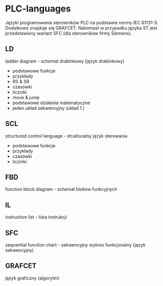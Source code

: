 # PLC-languages
Języki programowania sterowników PLC na podstawie normy IEC 61131-3. Dodatkowo znajduje się GRAFCET. Natomiast w przypadku języka ST jest przedstawiony wariant SFC (dla sterowników firmy Siemens).

## LD
ladder diagram - schemat drabinkowy (język drabinkowy)
* podstawowe funkcje
* przykłady
* RS & SR
* czasówki
* liczniki
* move & jump
* podstawowe działania matematyczne
* jeden układ sekwencyjny (układ 1.)

## SCL
structured control language - strukturalny język sterowania
* podstawowe funkcje
* przykłady
* czasówki
* liczniki

## FBD
function block diagram - schemat bloków funkcyjnych

## IL
instruction list - lista instrukcji

## SFC
sequential function chart - sekwencyjny wykres funkcjonalny (język sekwencyjny)

## GRAFCET
język graficzny (algorytm)
